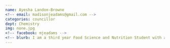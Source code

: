 ```yaml
---
name: Ayesha Landon-Browne
<!-- email: madisonjeadams@gmail.com -->
categories: councillor
dept: Chemistry
img: none.jpg
<!-- facebook: mjeadams -->
<!-- blurb: I am a third year Food Science and Nutrition Student with a Business Minor. I am the Science Faculty rep for CUSA, CASG, and chemistry rep for CSSS. I love to volunteer and be involved on campus. I am originally from Kamloops, BC. If you have any questions or just want to chat, feel free to contact me. -->
---
```

